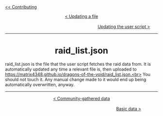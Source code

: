 <div align="left">
  
  [<< Contributing](/CONTRIBUTING.md)
  
</div>

<div align="center">
  
  [< Updating a file](updating-a-file.md)
  $~~~~~~~~~~~~~~~~~~~~~~~~~~~~~~~~~~~~~~~~~~~~~~~~~~~~~~~~~~~~~~~~~~~~~~~~~~~~~~~~~~~~~~~~~~~~~~~~~~~~~~~~~~~~~~~~~~~~~~~~~~~~~~~~~~~~~~~~~~~~~~~~~~~~~~~~~~~~~~~~~~~~~~~~~~~~~~~~~~~~~~~~~~~~~~~~~~~~~~$
  [Updating the user script >](updating-user-script.md)
  
</div>

<hr>

<div align="center">

# raid_list.json

</div>

raid_list.json is the file that the user script fetches the raid data from. It is automatically updated any time a relevant file is, then uploaded to https://matrix4348.github.io/dragons-of-the-void/raid_list.json.<br>
You should not touch it. Any manual change made to it would end up being automatically overwritten, anyway.

<hr>

<div align="center">
  
  [< Community-gathered data](community-gathered-data.md) $~~~~~~~~~~~~~~~~~~~~~~~~~~~~~~~~~~~~~~~~~~~~~~~~~~~~~~~~~~~~~~~~~~~~~~~~~~~~~~~~~~~~~~~~~~~~~~~~~~~~~~~~~~~~~~~~~~~~~~~~~~~~~~~~~~~~~~~~~~~~~~~~~~~~~~~~~~~~~~~~~~~~~~~~~~~~~~~~~~~~~~~~~~~~~~~~~~~~~~~~~~~~~~$
  [Basic data >](basic-data-folder.md)
  
</div>